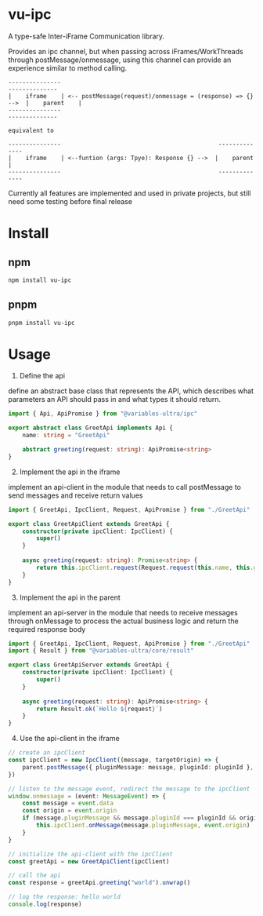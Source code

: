 # vu-ipc
A type-safe Inter-iFrame Communication library.

Provides an ipc channel, but when passing across iFrames/WorkThreads through postMessage/onmessage, using this 
channel can provide an experience similar to method calling.

```
---------------                                                              --------------
|    iframe    | <-- postMessage(request)/onmessage = (response) => {} -->  |    parent    |
---------------                                                              --------------

equivalent to

---------------                                             --------------
|    iframe    | <--funtion (args: Tpye): Response {} -->  |    parent    |
---------------                                             --------------
```

Currently all features are implemented and used in private projects, but still need some testing before final release

# Install

## npm

```bash
npm install vu-ipc
```

## pnpm

```bash
pnpm install vu-ipc
```

# Usage

1. Define the api

define an abstract base class that represents the API, which describes what parameters an API should pass in and what types it should return.

```typescript
import { Api, ApiPromise } from "@variables-ultra/ipc"

export abstract class GreetApi implements Api {
    name: string = "GreetApi"

    abstract greeting(request: string): ApiPromise<string>
}
```

2. Implement the api in the iframe
   
implement an api-client in the module that needs to call postMessage to send messages and receive return values

```typescript
import { GreetApi, IpcClient, Request, ApiPromise } from "./GreetApi"

export class GreetApiClient extends GreetApi {
    constructor(private ipcClient: IpcClient) {
        super()
    }
    
    async greeting(request: string): Promise<string> {
        return this.ipcClient.request(Request.request(this.name, this.greeting.name, [request]))
    }
}
```

3. Implement the api in the parent

implement an api-server in the module that needs to receive messages through onMessage to process the actual 
business logic and return the required response body

```typescript
import { GreetApi, IpcClient, Request, ApiPromise } from "./GreetApi"
import { Result } from "@variables-ultra/core/result"

export class GreetApiServer extends GreetApi {
    constructor(private ipcClient: IpcClient) {
        super()
    }
    
    async greeting(request: string): ApiPromise<string> {
        return Result.ok(`Hello ${request}`)
    }
}
```

4. Use the api-client in the iframe

```typescript
// create an ipcClient
const ipcClient = new IpcClient((message, targetOrigin) => {
    parent.postMessage({ pluginMessage: message, pluginId: pluginId }, trustedOrigin)
})

// listen to the message event, redirect the message to the ipcClient
window.onmessage = (event: MessageEvent) => {
    const message = event.data
    const origin = event.origin
    if (message.pluginMessage && message.pluginId === pluginId && origin === trustedOrigin) {
        this.ipcClient.onMessage(message.pluginMessage, event.origin)
    }
}

// initialize the api-client with the ipcClient
const greetApi = new GreetApiClient(ipcClient)

// call the api
const response = greetApi.greeting("world").unwrap()

// log the response: hello world
console.log(response)
```
